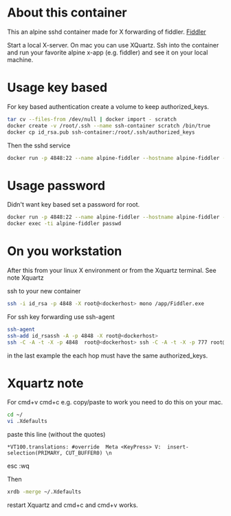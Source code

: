 # About this container

This an alpine sshd container made for X forwarding of
fiddler.
[Fiddler](http://www.telerik.com/fiddler)

Start a local X-server. On mac you can use XQuartz.
Ssh into the container and run your favorite alpine
x-app (e.g. fiddler) and see it on your local machine.

# Usage key based

For key based authentication create a volume to keep
authorized_keys.
```bash
tar cv --files-from /dev/null | docker import - scratch
docker create -v /root/.ssh --name ssh-container scratch /bin/true
docker cp id_rsa.pub ssh-container:/root/.ssh/authorized_keys
```

Then the sshd service
```bash
docker run -p 4848:22 --name alpine-fiddler --hostname alpine-fiddler --volumes-from ssh-container  -d danielguerra/alpine-fiddler
```

# Usage password

Didn't want key based set a password for root.
```bash
docker run -p 4848:22 --name alpine-fiddler --hostname alpine-fiddler -d danielguerra/alpine-fiddler
docker exec -ti alpine-fiddler passwd
```

# On you workstation

After this from your linux
X environment or from the Xquartz
terminal. See note Xquartz

ssh to your new container
```bash
ssh -i id_rsa -p 4848 -X root@<dockerhost> mono /app/Fiddler.exe
```

For ssh key forwarding use ssh-agent
```bash
ssh-agent
ssh-add id_rsassh -A -p 4848 -X root@<dockerhost>
ssh -C -A -t -X -p 4848  root@<dockerhost> ssh -C -A -t -X -p 777 root@<hop> mono /app/Fiddler.exe
```
in the last example the each hop must have the same authorized_keys.

# Xquartz note
For cmd+v cmd+c e.g. copy/paste to work you need to do this on your mac.
```bash
cd ~/
vi .Xdefaults
```

paste this line (without the quotes)

`*VT100.translations: #override  Meta <KeyPress> V:  insert-selection(PRIMARY, CUT_BUFFER0) \n`

esc :wq

Then
```bash
xrdb -merge ~/.Xdefaults
```
restart Xquartz and cmd+c and cmd+v works.

